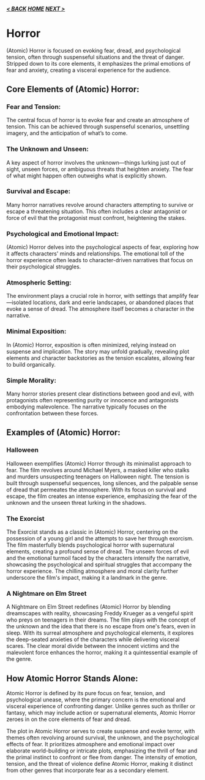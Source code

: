 ##### [< BACK](fantasy.md) [HOME](index.md) [NEXT >](scifi.md)

# Horror

(Atomic) Horror is focused on evoking fear, dread, and psychological tension, often through suspenseful situations and the threat of danger. Stripped down to its core elements, it emphasizes the primal emotions of fear and anxiety, creating a visceral experience for the audience.

## Core Elements of (Atomic) Horror:

### Fear and Tension:

The central focus of horror is to evoke fear and create an atmosphere of tension. This can be achieved through suspenseful scenarios, unsettling imagery, and the anticipation of what’s to come.

### The Unknown and Unseen:

A key aspect of horror involves the unknown—things lurking just out of sight, unseen forces, or ambiguous threats that heighten anxiety. The fear of what might happen often outweighs what is explicitly shown.

### Survival and Escape:

Many horror narratives revolve around characters attempting to survive or escape a threatening situation. This often includes a clear antagonist or force of evil that the protagonist must confront, heightening the stakes.

### Psychological and Emotional Impact:

(Atomic) Horror delves into the psychological aspects of fear, exploring how it affects characters' minds and relationships. The emotional toll of the horror experience often leads to character-driven narratives that focus on their psychological struggles.

### Atmospheric Setting:

The environment plays a crucial role in horror, with settings that amplify fear—isolated locations, dark and eerie landscapes, or abandoned places that evoke a sense of dread. The atmosphere itself becomes a character in the narrative.

### Minimal Exposition:

In (Atomic) Horror, exposition is often minimized, relying instead on suspense and implication. The story may unfold gradually, revealing plot elements and character backstories as the tension escalates, allowing fear to build organically.

### Simple Morality:

Many horror stories present clear distinctions between good and evil, with protagonists often representing purity or innocence and antagonists embodying malevolence. The narrative typically focuses on the confrontation between these forces.

## Examples of (Atomic) Horror:

### Halloween

Halloween exemplifies (Atomic) Horror through its minimalist approach to fear. The film revolves around Michael Myers, a masked killer who stalks and murders unsuspecting teenagers on Halloween night. The tension is built through suspenseful sequences, long silences, and the palpable sense of dread that permeates the atmosphere. With its focus on survival and escape, the film creates an intense experience, emphasizing the fear of the unknown and the unseen threat lurking in the shadows.

### The Exorcist

The Exorcist stands as a classic in (Atomic) Horror, centering on the possession of a young girl and the attempts to save her through exorcism. The film masterfully blends psychological horror with supernatural elements, creating a profound sense of dread. The unseen forces of evil and the emotional turmoil faced by the characters intensify the narrative, showcasing the psychological and spiritual struggles that accompany the horror experience. The chilling atmosphere and moral clarity further underscore the film's impact, making it a landmark in the genre.

### A Nightmare on Elm Street

A Nightmare on Elm Street redefines (Atomic) Horror by blending dreamscapes with reality, showcasing Freddy Krueger as a vengeful spirit who preys on teenagers in their dreams. The film plays with the concept of the unknown and the idea that there is no escape from one's fears, even in sleep. With its surreal atmosphere and psychological elements, it explores the deep-seated anxieties of the characters while delivering visceral scares. The clear moral divide between the innocent victims and the malevolent force enhances the horror, making it a quintessential example of the genre.

## How Atomic Horror Stands Alone:

Atomic Horror is defined by its pure focus on fear, tension, and psychological unease, where the primary concern is the emotional and visceral experience of confronting danger. Unlike genres such as thriller or fantasy, which may include action or supernatural elements, Atomic Horror zeroes in on the core elements of fear and dread.

The plot in Atomic Horror serves to create suspense and evoke terror, with themes often revolving around survival, the unknown, and the psychological effects of fear. It prioritizes atmosphere and emotional impact over elaborate world-building or intricate plots, emphasizing the thrill of fear and the primal instinct to confront or flee from danger. The intensity of emotion, tension, and the threat of violence define Atomic Horror, making it distinct from other genres that incorporate fear as a secondary element.
